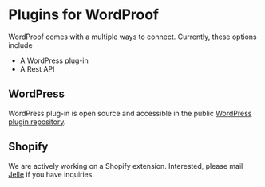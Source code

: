 # Plugins for WordProof

WordProof comes with a multiple ways to connect. Currently, these options include
* A WordPress plug-in
* A Rest API

## WordPress

WordPress plug-in is open source and accessible in the public [WordPress plugin repository](https://wordpress.org/plugins/wordproof-timestamp/).

## Shopify

We are actively working on a Shopify extension. Interested, please mail [Jelle](mailto:jelle@wordproof.com) if you have inquiries.